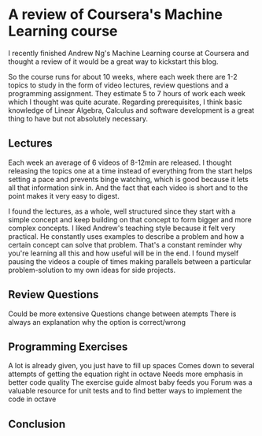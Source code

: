 ---
---
A review of Coursera's Machine Learning course
==============================================

I recently finished Andrew Ng's Machine Learning course at Coursera and thought a review of it would be a great way to kickstart this blog.

So the course runs for about 10 weeks, where each week there are 1-2 topics to study in the form of video lectures, review questions and a programming assignment.
They estimate 5 to 7 hours of work each week which I thought was quite acurate. Regarding prerequisites, I think basic knowledge of Linear Algebra, Calculus and software development is a great thing to have but not absolutely necessary.

Lectures
----------------------
Each week an average of 6 videos of 8-12min are released. I thought releasing the topics one at a time instead of everything from the start helps setting a pace and prevents binge watching, which is good because it lets all that information sink in. And the fact that each video is short and to the point makes it very easy to digest.

I found the lectures, as a whole, well structured since they start with a simple concept and keep building on that concept to form bigger and more complex concepts. I liked Andrew's teaching style because it felt very practical. He constantly uses examples to describe a problem and how a certain concept can solve that problem. That's a constant reminder why you're learning all this and how useful will be in the end. I found myself pausing the videos a couple of times making parallels between a particular problem-solution to my own ideas for side projects.

Review Questions
----------------
Could be more extensive
Questions change between atempts
There is always an explanation why the option is correct/wrong

Programming Exercises
---------------------
A lot is already given, you just have to fill up spaces
Comes down to several attempts of getting the equation right in octave
Needs more emphasis in better code quality
The exercise guide almost baby feeds you
Forum was a valuable resource for unit tests and to find better ways to implement the code in octave

Conclusion
----------
